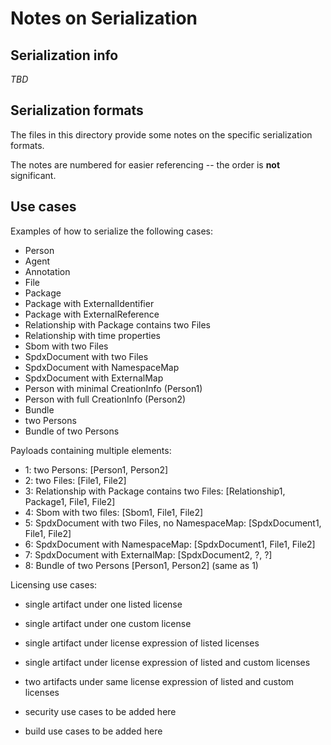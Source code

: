 # Notes on Serialization

## Serialization info

_TBD_

## Serialization formats

The files in this directory provide some notes on the specific serialization formats.

The notes are numbered for easier referencing -- the order is **not** significant.

## Use cases

Examples of how to serialize the following cases:
- Person
- Agent
- Annotation
- File
- Package
- Package with ExternalIdentifier
- Package with ExternalReference
- Relationship with Package contains two Files
- Relationship with time properties
- Sbom with two Files
- SpdxDocument with two Files
- SpdxDocument with NamespaceMap
- SpdxDocument with ExternalMap
- Person with minimal CreationInfo (Person1)
- Person with full CreationInfo (Person2)
- Bundle
- two Persons
- Bundle of two Persons

Payloads containing multiple elements:
- 1: two Persons: [Person1, Person2]
- 2: two Files: [File1, File2]
- 3: Relationship with Package contains two Files: [Relationship1, Package1, File1, File2]
- 4: Sbom with two files: [Sbom1, File1, File2]
- 5: SpdxDocument with two Files, no NamespaceMap: [SpdxDocument1, File1, File2]
- 6: SpdxDocument with NamespaceMap: [SpdxDocument1, File1, File2]
- 7: SpdxDocument with ExternalMap: [SpdxDocument2, ?, ?]
- 8: Bundle of two Persons [Person1, Person2] (same as 1)

Licensing use cases:
- single artifact under one listed license
- single artifact under one custom license
- single artifact under license expression of listed licenses
- single artifact under license expression of listed and custom licenses
- two artifacts under same license expression of listed and custom licenses

- security use cases to be added here
- build use cases to be added here

